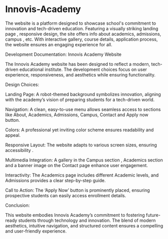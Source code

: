 # Innovis-Academy
The website is a platform designed to showcase school's commitment to innovation and tech-driven education. Featuring a visually striking landing page , responsive design, the site offers info about academics, admissions, campus , etc. With interactive gallery, course details, application process, the website ensures an engaging experience for all.

Development Documentation: Innovis Academy Website

The Innovis Academy website has been designed to reflect a modern, tech-driven educational institute. The development choices focus on user experience, responsiveness, and aesthetics while ensuring functionality.

Design Choices:

Landing Page: A robot-themed background symbolizes innovation, aligning with the academy’s vision of preparing students for a tech-driven world.

Navigation: A clean, easy-to-use menu allows seamless access to sections like About, Academics, Admissions, Campus, Contact and Apply now button.

 Colors: A professional yet inviting color scheme ensures readability and appeal.

Responsive Layout: The website adapts to various screen sizes, ensuring accessibility .

Multimedia Integration: A gallery in the Campus section , Academics section and a banner image on the Contact page enhance user engagement.

Interactivity: The Academics page includes different Academic levels, and Admissions provides a clear step-by-step guide.

Call to Action: The ‘Apply Now’ button is prominently placed, ensuring prospective students can easily access enrollment details.

Conclusion:

This website embodies Innovis Academy’s commitment to fostering future-ready students through technology and innovation. The blend of modern aesthetics, intuitive navigation, and structured content ensures a compelling and user-friendly experience.

